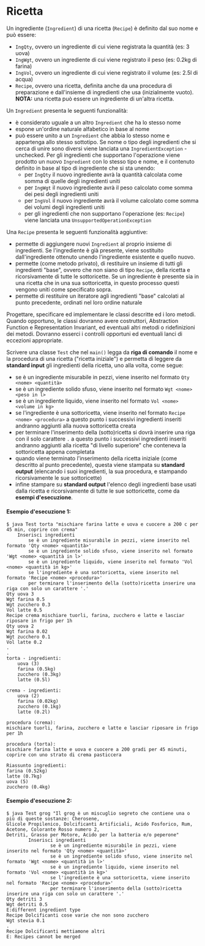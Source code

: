 # Ricetta

Un ingrediente (`Ingredient`) di una ricetta (`Recipe`) è definito dal suo nome e può essere:
* `IngQty`, ovvero un ingrediente di cui viene registrata la quantità (es: 3 uova)
* `IngWgt`, ovvero un ingrediente di cui viene registrato il peso (es: 0.2kg di farina)
* `IngVol`, ovvero un ingrediente di cui viene registrato il volume (es: 2.5l di acqua)
* `Recipe`, ovvero una ricetta, definita anche da una procedura di preparazione e dall'insieme di ingredienti che usa (inizialmente vuoto). **NOTA:** una ricetta può essere un ingrediente di un'altra ricetta.
 
Un `Ingredient` presenta le seguenti funzionalità:
* è considerato uguale a un altro `Ingredient` che ha lo stesso nome
* espone un'ordine naturale alfabetico in base al nome
* può essere unito a un `Ingredient` che abbia lo stesso nome e appartenga allo stesso sottotipo. Se nome o tipo degli ingredienti che si cerca di unire sono diversi viene lanciata una `IngredientException` - unchecked. Per gli ingredienti che supportano l'operazione viene prodotto un nuovo `Ingredient` con lo stesso tipo e nome, e il contenuto definito in base al tipo di ingrediente che si sta unendo:
	* per `IngQty` il nuovo ingrediente avrà la quantità calcolata come somma di quelle degli ingredienti uniti
	* per `IngWgt` il nuovo ingrediente avrà il peso calcolato come somma dei pesi degli ingredienti uniti
	* per `IngVol` il nuovo ingrediente avrà il volume calcolato come somma dei volumi degli ingredienti uniti
	* per gli ingredienti che non supportano l'operazione (es: `Recipe`) viene lanciata una `UnsupportedOperationException`

Una `Recipe` presenta le seguenti funzionalità aggiuntive:
* permette di aggiungere nuovi `Ingredient` al proprio insieme di ingredienti. Se l'ingrediente è già presente, viene sostituito dall'ingrediente ottenuto unendo l'ingrediente esistente e quello nuovo.
* permette (come metodo privato), di restituire un insieme di tutti gli ingredienti "base", ovvero che non siano di tipo `Recipe`, della ricetta e ricorsivamente di tutte le sottoricette. Se un ingrediente è presente sia in una ricetta che in una sua sottoricetta, in questo processo questi vengono uniti come specificato sopra.
* permette di restituire un iteratore agli ingredienti "base" calcolati al punto precedente, ordinati nel loro ordine naturale

Progettare, specificare ed implementare le classi descritte ed i loro metodi. Quando opportuno, le classi dovranno avere costruttori, Abstraction Function e Representation Invariant, ed eventuali altri metodi o ridefinizioni dei metodi. Dovranno esserci i controlli opportuni ed eventuali lanci di eccezioni appropriate.

Scrivere una classe `Test` che nel `main()` legga da **riga di comando** il nome e la procedura di una ricetta ("ricetta iniziale") e permetta di leggere da **standard input** gli ingredienti della ricetta, uno alla volta, come segue:
* se è un ingrediente misurabile in pezzi, viene inserito nel formato `Qty <nome> <quantità>`
* se è un ingrediente solido sfuso, viene inserito nel formato `Wgt <nome> <peso in l>`
* se è un ingrediente liquido, viene inserito nel formato `Vol <nome> <volume in kg>`
* se l'ingrediente è una sottoricetta, viene inserito nel formato `Recipe <nome> <procedura>` a questo punto i successivi ingredienti inseriti andranno aggiunti alla nuova sottoricetta creata
* per terminare l'inserimento della (sotto)ricetta si dovrà inserire una riga con il solo carattere `.` a questo punto i successivi ingredienti inseriti andranno aggiunti alla ricetta "di livello superiore" che conteneva la sottoricetta appena completata
* quando viene terminato l'inserimento della ricetta iniziale (come descritto al punto precedente), questa viene stampata su **standard output** (elencando i suoi ingredienti, la sua procedura, e stampando ricorsivamente le sue sottoricette)
* infine stampare su **standard output** l'elenco degli ingredienti base usati dalla ricetta e ricorsivamente di tutte le sue sottoricette, come da **esempi d'esecuzione**.

#### Esempio d'esecuzione 1:

```text
$ java Test torta "mischiare farina latte e uova e cuocere a 200 c per 45 min, coprire con crema"
	Inserisci ingredienti
		se è un ingrediente misurabile in pezzi, viene inserito nel formato 'Qty <nome> <quantità>'
		se è un ingrediente solido sfuso, viene inserito nel formato 'Wgt <nome> <quantità in l>'
		se è un ingrediente liquido, viene inserito nel formato 'Vol <nome> <quantità in kg>'
		se l'ingrediente è una sottoricetta, viene inserito nel formato 'Recipe <nome> <procedura>'
		per terminare l'inserimento della (sotto)ricetta inserire una riga con solo un carattere '.'
Qty uova 3
Wgt farina 0.5
Wgt zucchero 0.3
Vol latte 0.5
Recipe crema mischiare tuorli, farina, zucchero e latte e lasciar riposare in frigo per 1h
Qty uova 2
Wgt farina 0.02
Wgt zucchero 0.1
Vol latte 0.2
.
.
torta - ingredienti: 
	uova (3)
	farina (0.5kg)
	zucchero (0.3kg)
	latte (0.5l)

crema - ingredienti: 
	uova (2)
	farina (0.02kg)
	zucchero (0.1kg)
	latte (0.2l)

procedura (crema):
mischiare tuorli, farina, zucchero e latte e lasciar riposare in frigo per 1h

procedura (torta):
mischiare farina latte e uova e cuocere a 200 gradi per 45 minuti, coprire con uno strato di crema pasticcera

Riassunto ingredienti:
farina (0.52kg)
latte (0.7kg)
uova (5)
zucchero (0.4kg)
```

#### Esempio d'esecuzione 2:

```text
$ java Test grog "Il grog è un miscuglio segreto che contiene una o più di queste sostanze: Cherosene,
Glicole Propilenico, Dolcificanti Artificiali, Acido Fosforico, Rum, Acetone, Colorante Rosso numero 2,
Detriti, Grasso per Motore, Acido per la batteria e/o peperone"
        Inserisci ingredienti
                se è un ingrediente misurabile in pezzi, viene inserito nel formato 'Qty <nome> <quantità>'
                se è un ingrediente solido sfuso, viene inserito nel formato 'Wgt <nome> <quantità in l>'
                se è un ingrediente liquido, viene inserito nel formato 'Vol <nome> <quantità in kg>'
                se l'ingrediente è una sottoricetta, viene inserito nel formato 'Recipe <nome> <procedura>'
                per terminare l'inserimento della (sotto)ricetta inserire una riga con solo un carattere '.'
Qty detriti 3
Wgt detriti 0.5
E:different ingredient type
Recipe Dolcificanti cose varie che non sono zucchero
Wgt stevia 0.1
.
Recipe Dolcificanti mettiamone altri
E: Recipes cannot be merged
```
